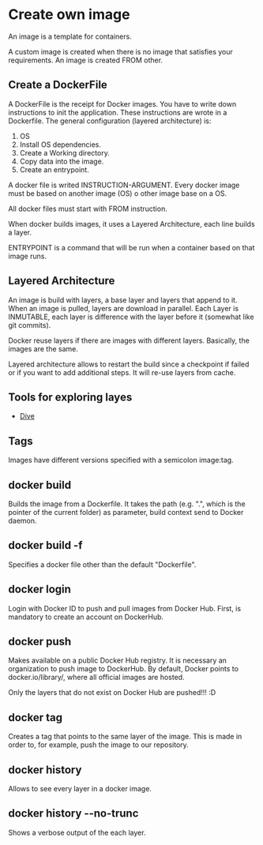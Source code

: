 # Create own image

An image is a template for containers.

A custom image is created when there is no image that satisfies your requirements. An image is created FROM other.

## Create a DockerFile

A DockerFile is the receipt for Docker images. You have to write down instructions to init the application. These instructions are wrote in a Dockerfile.
The general configuration (layered architecture) is:

1. OS
2. Install OS dependencies.
3. Create a Working directory.
4. Copy data into the image.
5. Create an entrypoint.

A docker file is writed INSTRUCTION-ARGUMENT. Every docker image must be based on another image (OS) o other image base on a OS.

All docker files must start with FROM instruction.

When docker builds images, it uses a Layered Architecture, each line builds a layer.

ENTRYPOINT is a command that will be run when a container based on that image runs.

## Layered Architecture

An image is build with layers, a base layer and layers that append to it. When an image is pulled, layers are download in parallel. Each Layer is INMUTABLE, each layer is difference with the layer before it (somewhat like git commits).

Docker reuse layers if there are images with different layers. Basically, the images are the same.

Layered architecture allows to restart the build since a checkpoint if failed or if you want to add additional steps. It will re-use layers from cache.

## Tools for exploring layes

- [Dive](<https://github.com/wagoodman/dive>)

## Tags

Images have different versions specified with a semicolon image:tag.

## **docker build**

Builds the image from a Dockerfile. It takes the path (e.g. ".", which is the pointer of the current folder) as parameter, build context send to Docker daemon.

## **docker build -f**

Specifies a docker file other than the default "Dockerfile".

## **docker login**

Login with Docker ID to push and pull images from Docker Hub. First, is mandatory to create an account on DockerHub.

## **docker push**

Makes available on a public Docker Hub registry. It is necessary an organization to push image to DockerHub. By default, Docker points to docker.io/library/, where all official images are hosted.

Only the layers that do not exist on Docker Hub are pushed!!! :D

## **docker tag**

Creates a tag that points to the same layer of the image. This is made in order to, for example, push the image to our repository.

## **docker history**

Allows to see every layer in a docker image.

## **docker history --no-trunc**

Shows a verbose output of the each layer.

